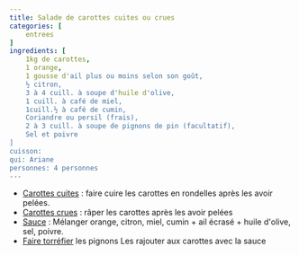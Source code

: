 ```yaml
---
title: Salade de carottes cuites ou crues
categories: [
    entrees
]
ingredients: [
    1kg de carottes,
    1 orange,
    1 gousse d'ail plus ou moins selon son goût,
    ½ citron,
    3 à 4 cuill. à soupe d'huile d'olive,
    1 cuill. à café de miel,
    1cuill.½ à café de cumin,
    Coriandre ou persil (frais),
    2 à 3 cuill. à soupe de pignons de pin (facultatif),
    Sel et poivre    
]
cuisson: 
qui: Ariane
personnes: 4 personnes
---
```


* <u>Carottes cuites</u> : faire cuire les carottes en rondelles après les avoir pelées.
* <u>Carottes crues</u> : râper les carottes après les avoir pelées
* <u>Sauce</u> : Mélanger orange, citron, miel, cumin + ail écrasé + huile d'olive, sel, poivre.
* <u>Faire torréfier</u> les pignons
Les rajouter aux carottes avec la sauce